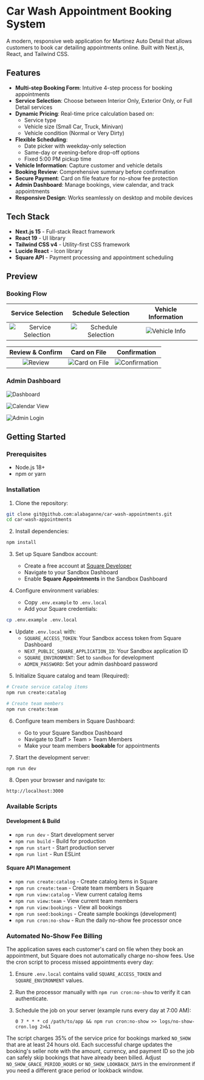 
# Car Wash Appointment Booking System

A modern, responsive web application for Martinez Auto Detail that allows customers to book car detailing appointments online. Built with Next.js, React, and Tailwind CSS.

## Features

- **Multi-step Booking Form**: Intuitive 4-step process for booking appointments
- **Service Selection**: Choose between Interior Only, Exterior Only, or Full Detail services
- **Dynamic Pricing**: Real-time price calculation based on:
  - Service type
  - Vehicle size (Small Car, Truck, Minivan)
  - Vehicle condition (Normal or Very Dirty)
- **Flexible Scheduling**: 
  - Date picker with weekday-only selection
  - Same-day or evening-before drop-off options
  - Fixed 5:00 PM pickup time
- **Vehicle Information**: Capture customer and vehicle details
- **Booking Review**: Comprehensive summary before confirmation
- **Secure Payment**: Card on file feature for no-show fee protection
- **Admin Dashboard**: Manage bookings, view calendar, and track appointments
- **Responsive Design**: Works seamlessly on desktop and mobile devices

## Tech Stack

- **Next.js 15** - Full-stack React framework
- **React 19** - UI library
- **Tailwind CSS v4** - Utility-first CSS framework
- **Lucide React** - Icon library
- **Square API** - Payment processing and appointment scheduling

## Preview

### Booking Flow

| Service Selection | Schedule Selection | Vehicle Information |
|:-----------------:|:------------------:|:-------------------:|
| ![Service Selection](preview/service-selection.png) | ![Schedule Selection](preview/shcedule-selection.png) | ![Vehicle Info](preview/vehicle-info.png) |

| Review & Confirm | Card on File | Confirmation |
|:----------------:|:------------:|:------------:|
| ![Review](preview/review.png) | ![Card on File](preview/card-on-file.png) | ![Confirmation](preview/confirmation.png) |

### Admin Dashboard

![Dashboard](preview/dashboard.png)

![Calendar View](preview/dashboard-calendar.png)

![Admin Login](preview/auth.png)

## Getting Started

### Prerequisites

- Node.js 18+ 
- npm or yarn

### Installation

1. Clone the repository:
```bash
git clone git@github.com:alabaganne/car-wash-appointments.git
cd car-wash-appointments
```

2. Install dependencies:
```bash
npm install
```

3. Set up Square Sandbox account:
   - Create a free account at [Square Developer](https://developer.squareup.com)
   - Navigate to your Sandbox Dashboard
   - Enable **Square Appointments** in the Sandbox Dashboard

4. Configure environment variables:
   - Copy `.env.example` to `.env.local`
   - Add your Square credentials:
```bash
cp .env.example .env.local
```
   - Update `.env.local` with:
     - `SQUARE_ACCESS_TOKEN`: Your Sandbox access token from Square Dashboard
     - `NEXT_PUBLIC_SQUARE_APPLICATION_ID`: Your Sandbox application ID
     - `SQUARE_ENVIRONMENT`: Set to `sandbox` for development
     - `ADMIN_PASSWORD`: Set your admin dashboard password

5. Initialize Square catalog and team (Required):
```bash
# Create service catalog items
npm run create:catalog

# Create team members
npm run create:team
```

6. Configure team members in Square Dashboard:
   - Go to your Square Sandbox Dashboard
   - Navigate to Staff > Team > Team Members
   - Make your team members **bookable** for appointments

7. Start the development server:
```bash
npm run dev
```

8. Open your browser and navigate to:
```
http://localhost:3000
```

### Available Scripts

#### Development & Build
- `npm run dev` - Start development server
- `npm run build` - Build for production
- `npm run start` - Start production server
- `npm run lint` - Run ESLint

#### Square API Management
- `npm run create:catalog` - Create catalog items in Square
- `npm run create:team` - Create team members in Square
- `npm run view:catalog` - View current catalog items
- `npm run view:team` - View current team members
- `npm run view:bookings` - View all bookings
- `npm run seed:bookings` - Create sample bookings (development)
- `npm run cron:no-show` - Run the daily no-show fee processor once

### Automated No-Show Fee Billing

The application saves each customer's card on file when they book an appointment, but Square does not automatically charge
no-show fees. Use the cron script to process missed appointments every day:

1. Ensure `.env.local` contains valid `SQUARE_ACCESS_TOKEN` and `SQUARE_ENVIRONMENT` values.
2. Run the processor manually with `npm run cron:no-show` to verify it can authenticate.
3. Schedule the job on your server (example runs every day at 7:00 AM):

   ```cron
   0 7 * * * cd /path/to/app && npm run cron:no-show >> logs/no-show-cron.log 2>&1
   ```

The script charges 35% of the service price for bookings marked `NO_SHOW` that are at least 24 hours old. Each successful
charge updates the booking's seller note with the amount, currency, and payment ID so the job can safely skip bookings that
have already been billed. Adjust `NO_SHOW_GRACE_PERIOD_HOURS` or `NO_SHOW_LOOKBACK_DAYS` in the environment if you need a
different grace period or lookback window.
